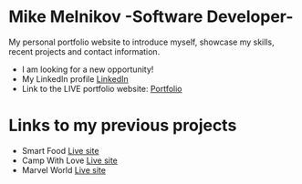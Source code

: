 # Mike Melnikov -Software Developer-
My personal portfolio website to introduce myself, showcase my skills, recent projects and contact information.

- I am looking for a new opportunity!
- My LinkedIn profile
[LinkedIn](https://www.linkedin.com/in/mike-mel/)
- Link to the LIVE portfolio website: 
[Portfolio](https://mike-portfolio-0f8476ad1504.herokuapp.com/)

# Links to my previous projects
- Smart Food
[Live site](https://mikemel31.github.io/SmartFood/)
- Camp With Love
[Live site](https://mike-campproject-dcf4a2b9a059.herokuapp.com/)
- Marvel World
[Live site](https://mike-marvel-97bf10e9feb6.herokuapp.com/)
